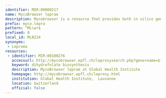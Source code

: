 ```yaml
---
identifier: MIR:00000217
name: MycoBrowser leprae
description: Mycobrowser is a resource that provides both in silico generated and manually reviewed information within databases dedicated to the complete genomes of Mycobacterium tuberculosis, Mycobacterium leprae, Mycobacterium marinum and Mycobacterium smegmatis. This collection references Mycobacteria leprae information.
prefix: myco.lepra
pattern: ^ML\w+$
prefixed: 0
local_id: ML0224
synonyms:
 - Leproma
resources:
 - identifier: MIR:00100276
   accessurl: http://mycobrowser.epfl.ch/leprosysearch.php?gene+name=${lid}
   keyword: dihydrofolate biosynthesis
   description: MycoBrowser leprae at Global Health Institute
   homepage: http://mycobrowser.epfl.ch/leprosy.html
   institution: Global Health Institute,  Lausanne
   location: Switzerland
   official: false
---
```

